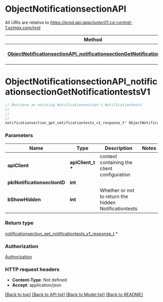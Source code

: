 # ObjectNotificationsectionAPI

All URIs are relative to *https://prod.api.appcluster01.ca-central-1.ezmax.com/rest*

Method | HTTP request | Description
------------- | ------------- | -------------
[**ObjectNotificationsectionAPI_notificationsectionGetNotificationtestsV1**](ObjectNotificationsectionAPI.md#ObjectNotificationsectionAPI_notificationsectionGetNotificationtestsV1) | **GET** /1/object/notificationsection/{pkiNotificationsectionID}/getNotificationtests | Retrieve an existing Notificationsection&#39;s Notificationtests


# **ObjectNotificationsectionAPI_notificationsectionGetNotificationtestsV1**
```c
// Retrieve an existing Notificationsection's Notificationtests
//
// 
//
notificationsection_get_notificationtests_v1_response_t* ObjectNotificationsectionAPI_notificationsectionGetNotificationtestsV1(apiClient_t *apiClient, int pkiNotificationsectionID, int bShowHidden);
```

### Parameters
Name | Type | Description  | Notes
------------- | ------------- | ------------- | -------------
**apiClient** | **apiClient_t \*** | context containing the client configuration |
**pkiNotificationsectionID** | **int** |  | 
**bShowHidden** | **int** | Whether or not to return the hidden Notificationtests | 

### Return type

[notificationsection_get_notificationtests_v1_response_t](notificationsection_get_notificationtests_v1_response.md) *


### Authorization

[Authorization](../README.md#Authorization)

### HTTP request headers

 - **Content-Type**: Not defined
 - **Accept**: application/json

[[Back to top]](#) [[Back to API list]](../README.md#documentation-for-api-endpoints) [[Back to Model list]](../README.md#documentation-for-models) [[Back to README]](../README.md)

